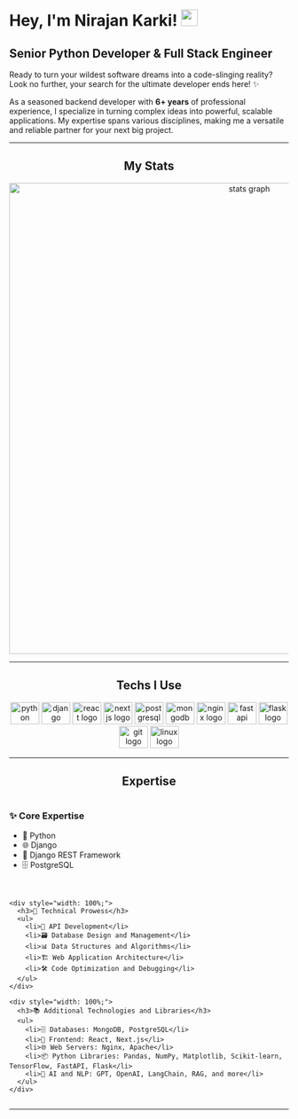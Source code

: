 # Hey, I'm Nirajan Karki! <img src="https://raw.githubusercontent.com/MartinHeinz/MartinHeinz/master/wave.gif" width="30px">

## Senior Python Developer & Full Stack Engineer

Ready to turn your wildest software dreams into a code-slinging reality? Look no further, your search for the ultimate developer ends here! ✨

As a seasoned backend developer with **6+ years** of professional experience, I specialize in turning complex ideas into powerful, scalable applications. My expertise spans various disciplines, making me a versatile and reliable partner for your next big project.

---

<h2 align="center">My Stats</h2>

<div align="center">
  <img src="http://github-profile-summary-cards.vercel.app/api/cards/profile-details?username=kneeraazon404&theme=react" width=850  alt="stats graph"/>
</div>

---

<h2 align="center">Techs I Use</h2>

<div align="center">
  <img src="https://cdn.jsdelivr.net/gh/devicons/devicon/icons/python/python-original.svg" height="40" width="52" alt="python logo"  />
  <img src="https://cdn.jsdelivr.net/gh/devicons/devicon/icons/django/django-plain.svg" height="40" width="52" alt="django logo"  />
  <img src="https://cdn.jsdelivr.net/gh/devicons/devicon/icons/react/react-original.svg" height="40" width="52" alt="react logo"  />
  <img src="https://cdn.jsdelivr.net/gh/devicons/devicon/icons/nextjs/nextjs-original.svg" height="40" width="52" alt="nextjs logo"  />
  <img src="https://cdn.jsdelivr.net/gh/devicons/devicon/icons/postgresql/postgresql-original.svg" height="40" width="52" alt="postgresql logo"  />
  <img src="https://cdn.jsdelivr.net/gh/devicons/devicon/icons/mongodb/mongodb-original.svg" height="40" width="52" alt="mongodb logo"  />
  <img src="https://cdn.jsdelivr.net/gh/devicons/devicon/icons/nginx/nginx-original.svg" height="40" width="52" alt="nginx logo"  />
  <img src="https://cdn.jsdelivr.net/gh/devicons/devicon/icons/fastapi/fastapi-original.svg" height="40" width="52" alt="fastapi logo"  />
  <img src="https://cdn.jsdelivr.net/gh/devicons/devicon/icons/flask/flask-original.svg" height="40" width="52" alt="flask logo"  />
  <img src="https://cdn.jsdelivr.net/gh/devicons/devicon/icons/git/git-plain.svg" height="40" width="52" alt="git logo"  />
  <img src="https://cdn.jsdelivr.net/gh/devicons/devicon/icons/linux/linux-original.svg" height="40" width="52" alt="linux logo"  />
</div>

---

<h2 align="center">Expertise</h2>

<div align="center">
  <div style="display: flex; flex-direction: column; align-items: flex-start; gap: 20px; text-align: left;">
    <div style="width: 100%;">
      <h3>✨ Core Expertise</h3>
      <ul>
        <li>🐍 Python</li>
        <li>🌐 Django</li>
        <li>🚀 Django REST Framework</li>
        <li>🗄️ PostgreSQL</li>
      </ul>
    </div>

    <div style="width: 100%;">
      <h3>🔧 Technical Prowess</h3>
      <ul>
        <li>🔗 API Development</li>
        <li>🗃️ Database Design and Management</li>
        <li>📊 Data Structures and Algorithms</li>
        <li>🏗️ Web Application Architecture</li>
        <li>🛠️ Code Optimization and Debugging</li>
      </ul>
    </div>

    <div style="width: 100%;">
      <h3>📚 Additional Technologies and Libraries</h3>
      <ul>
        <li>🗄️ Databases: MongoDB, PostgreSQL</li>
        <li>🎨 Frontend: React, Next.js</li>
        <li>🌐 Web Servers: Nginx, Apache</li>
        <li>📦 Python Libraries: Pandas, NumPy, Matplotlib, Scikit-learn, TensorFlow, FastAPI, Flask</li>
        <li>🤖 AI and NLP: GPT, OpenAI, LangChain, RAG, and more</li>
      </ul>
    </div>
  </div>
</div>

---
